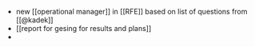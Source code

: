 - new [[operational manager]] in [[RFE]] based on list of questions from [[@kadek]]
- [[report for gesing for results and plans]]
-